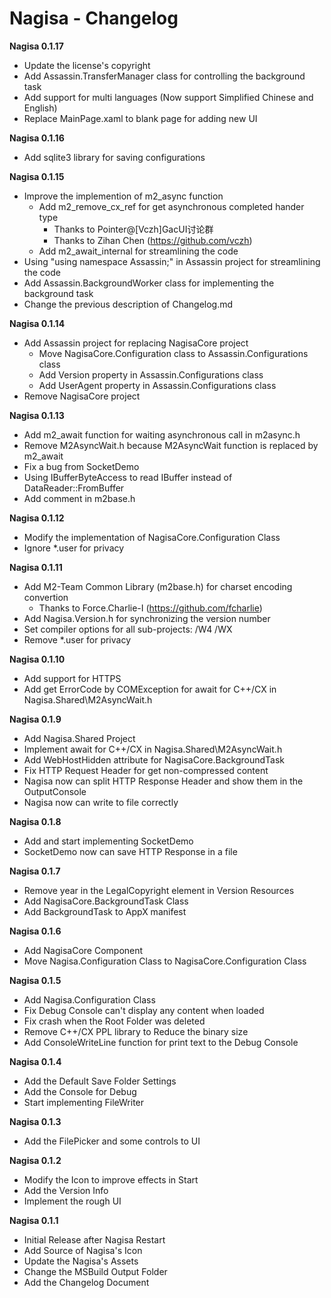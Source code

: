 ﻿# Nagisa - Changelog

**Nagisa 0.1.17**
- Update the license's copyright
- Add Assassin.TransferManager class for controlling the background task
- Add support for multi languages (Now support Simplified Chinese and English)
- Replace MainPage.xaml to blank page for adding new UI

**Nagisa 0.1.16**
- Add sqlite3 library for saving configurations

**Nagisa 0.1.15**
- Improve the implemention of m2_async function
  - Add m2_remove_cx_ref for get asynchronous completed hander type 
    - Thanks to Pointer@[Vczh]GacUI讨论群
	- Thanks to Zihan Chen (https://github.com/vczh)
  - Add m2_await_internal for streamlining the code
- Using "using namespace Assassin;" in Assassin project for streamlining the code
- Add Assassin.BackgroundWorker class for implementing the background task
- Change the previous description of Changelog.md

**Nagisa 0.1.14**
- Add Assassin project for replacing NagisaCore project
  - Move NagisaCore.Configuration class to Assassin.Configurations class
  - Add Version property in Assassin.Configurations class
  - Add UserAgent property in Assassin.Configurations class
- Remove NagisaCore project

**Nagisa 0.1.13**
- Add m2_await function for waiting asynchronous call in m2async.h
- Remove M2AsyncWait.h because M2AsyncWait function is replaced by m2_await
- Fix a bug from SocketDemo
- Using IBufferByteAccess to read IBuffer instead of DataReader::FromBuffer
- Add comment in m2base.h

**Nagisa 0.1.12**
- Modify the implementation of NagisaCore.Configuration Class
- Ignore *.user for privacy

**Nagisa 0.1.11**
- Add M2-Team Common Library (m2base.h) for charset encoding convertion
  - Thanks to Force.Charlie-I (https://github.com/fcharlie)
- Add Nagisa.Version.h for synchronizing the version number
- Set compiler options for all sub-projects: /W4 /WX
- Remove *.user for privacy

**Nagisa 0.1.10**
- Add support for HTTPS
- Add get ErrorCode by COMException for await for C++/CX in Nagisa.Shared\M2AsyncWait.h

**Nagisa 0.1.9**
- Add Nagisa.Shared Project
- Implement await for C++/CX in Nagisa.Shared\M2AsyncWait.h
- Add WebHostHidden attribute for NagisaCore.BackgroundTask
- Fix HTTP Request Header for get non-compressed content
- Nagisa now can split HTTP Response Header and show them in the OutputConsole
- Nagisa now can write to file correctly

**Nagisa 0.1.8**
- Add and start implementing SocketDemo
- SocketDemo now can save HTTP Response in a file 

**Nagisa 0.1.7**
- Remove year in the LegalCopyright element in Version Resources
- Add NagisaCore.BackgroundTask Class
- Add BackgroundTask to AppX manifest

**Nagisa 0.1.6**
- Add NagisaCore Component
- Move Nagisa.Configuration Class to NagisaCore.Configuration Class

**Nagisa 0.1.5**
- Add Nagisa.Configuration Class
- Fix Debug Console can't display any content when loaded
- Fix crash when the Root Folder was deleted
- Remove C++/CX PPL library to Reduce the binary size
- Add ConsoleWriteLine function for print text to the Debug Console

**Nagisa 0.1.4**
- Add the Default Save Folder Settings
- Add the Console for Debug
- Start implementing FileWriter

**Nagisa 0.1.3**
- Add the FilePicker and some controls to UI

**Nagisa 0.1.2**
- Modify the Icon to improve effects in Start
- Add the Version Info
- Implement the rough UI

**Nagisa 0.1.1**
- Initial Release after Nagisa Restart
- Add Source of Nagisa's Icon
- Update the Nagisa's Assets
- Change the MSBuild Output Folder
- Add the Changelog Document
